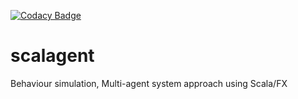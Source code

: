 [![Codacy Badge](https://api.codacy.com/project/badge/grade/a86647308b7740b1850a6cf6a3598343)](https://www.codacy.com/app/sallareznov/scalagent)

# scalagent
Behaviour simulation, Multi-agent system approach using Scala/FX
